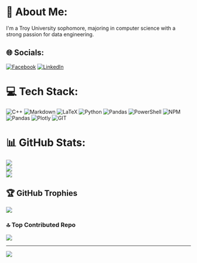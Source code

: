 # 💫 About Me:
I'm a Troy University sophomore, majoring in computer science with a strong passion for data engineering.


## 🌐 Socials:
[![Facebook](https://img.shields.io/badge/Facebook-%231877F2.svg?logo=Facebook&logoColor=white)](https://facebook.com/nam.doffy) [![LinkedIn](https://img.shields.io/badge/LinkedIn-%230077B5.svg?logo=linkedin&logoColor=white)](https://linkedin.com/in/nam-hd) 

# 💻 Tech Stack:
![C++](https://img.shields.io/badge/c++-%2300599C.svg?style=for-the-badge&logo=c%2B%2B&logoColor=white) ![Markdown](https://img.shields.io/badge/markdown-%23000000.svg?style=for-the-badge&logo=markdown&logoColor=white) ![LaTeX](https://img.shields.io/badge/latex-%23008080.svg?style=for-the-badge&logo=latex&logoColor=white) ![Python](https://img.shields.io/badge/python-3670A0?style=for-the-badge&logo=python&logoColor=ffdd54) ![Pandas](https://img.shields.io/badge/pandas-%23150458.svg?style=for-the-badge&logo=pandas&logoColor=white) ![PowerShell](https://img.shields.io/badge/PowerShell-%235391FE.svg?style=for-the-badge&logo=powershell&logoColor=white) ![NPM](https://img.shields.io/badge/NPM-%23CB3837.svg?style=for-the-badge&logo=npm&logoColor=white) ![Pandas](https://img.shields.io/badge/pandas-%23150458.svg?style=for-the-badge&logo=pandas&logoColor=white) ![Plotly](https://img.shields.io/badge/Plotly-%233F4F75.svg?style=for-the-badge&logo=plotly&logoColor=white) ![GIT](https://img.shields.io/badge/Git-fc6d26?style=for-the-badge&logo=git&logoColor=white)
# 📊 GitHub Stats:
![](https://github-readme-stats.vercel.app/api?username=nam-ruto&theme=react&hide_border=false&include_all_commits=false&count_private=false)<br/>
![](https://github-readme-streak-stats.herokuapp.com/?user=nam-ruto&theme=react&hide_border=false)<br/>
![](https://github-readme-stats.vercel.app/api/top-langs/?username=nam-ruto&theme=react&hide_border=false&include_all_commits=false&count_private=false&layout=compact)

## 🏆 GitHub Trophies
![](https://github-profile-trophy.vercel.app/?username=nam-ruto&theme=radical&no-frame=false&no-bg=true&margin-w=4)

### 🔝 Top Contributed Repo
![](https://github-contributor-stats.vercel.app/api?username=nam-ruto&limit=5&theme=dark&combine_all_yearly_contributions=true)

---
[![](https://visitcount.itsvg.in/api?id=nam-ruto&icon=2&color=9)](https://visitcount.itsvg.in)

<!-- Proudly created with GPRM ( https://gprm.itsvg.in ) -->
